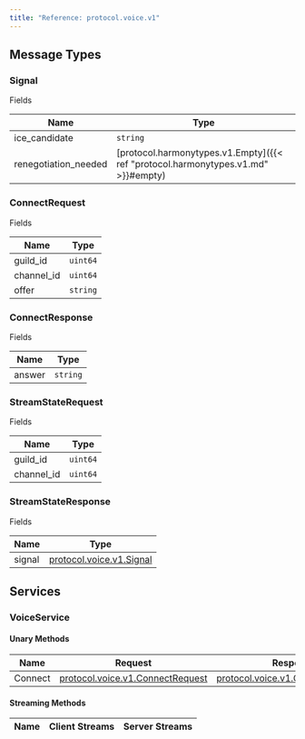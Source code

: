 ```yaml
---
title: "Reference: protocol.voice.v1"
---
```

## Message Types 

### Signal

Fields

| Name | Type |
| ---- | ---- |
| ice_candidate | `string` |
| renegotiation_needed | [protocol.harmonytypes.v1.Empty]({{< ref "protocol.harmonytypes.v1.md" >}}#empty) |

### ConnectRequest

Fields

| Name | Type |
| ---- | ---- |
| guild_id | `uint64` |
| channel_id | `uint64` |
| offer | `string` |

### ConnectResponse

Fields

| Name | Type |
| ---- | ---- |
| answer | `string` |

### StreamStateRequest

Fields

| Name | Type |
| ---- | ---- |
| guild_id | `uint64` |
| channel_id | `uint64` |

### StreamStateResponse

Fields

| Name | Type |
| ---- | ---- |
| signal | [protocol.voice.v1.Signal](#signal) |

## Services 

### VoiceService

#### Unary Methods

| Name | Request | Response |
| ---- | ------- | -------- |
|Connect|[protocol.voice.v1.ConnectRequest](#connectrequest)|[protocol.voice.v1.ConnectResponse](#connectresponse)|

#### Streaming Methods

| Name | Client Streams | Server Streams |
| ---- | -------------- | -------------- |
